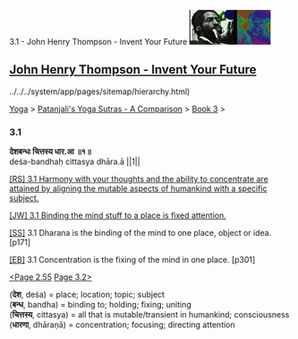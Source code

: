 3.1 - John Henry Thompson - Invent Your Future [![John Henry Thompson - Invent Your Future](../../../_/rsrc/1329567069254/config/customLogo.gif-revision=6.png)](../../../index.html)

[John Henry Thompson - Invent Your Future](../../../index.html)
---------------------------------------------------------------

../../../system/app/pages/sitemap/hierarchy.html)
    

[Yoga](../../../yoga.html)‎ > ‎[Patanjali's Yoga Sutras - A Comparison](../../patanjani.html)‎ > ‎[Book 3](../book-3.html)‎ > ‎

### 3.1

**देशबन्धः चित्तस्य धार.आ ॥१॥**  
deśa-bandhaḥ cittasya dhāra.ā ||1||  
  
  
[\[RS\] 3.1 Harmony with your thoughts and the ability to concentrate are attained by aligning the mutable aspects of humankind with a specific subject.](http://www.ashtangayoga.info/philosophy/yoga-sutra-patanjali/chapter-3/item/desha-bandhah-chittasya-dhara-1/)  
  
[\[JW\] 3.1 Binding the mind stuff to a place is fixed attention.](http://books.google.com/books?id=YzFImjtOxUwC&pg=PA203&ci=95%2C438%2C742%2C28&source=bookclip)  
  
[\[SS\]](http://www.amazon.com/Yoga-Sutras-Patanjali-Commentary-Satchidananda/dp/0932040381) 3.1 Dharana is the binding of the mind to one place, object or idea. \[p171\]  
  
[\[EB\]](http://www.amazon.com/Yoga-Sutras-Patanjali-Translation-Commentary/dp/0865477361/ref=sr_1_1?ie=UTF8&s=books&qid=1250508322&sr=1-1) 3.1 Concentration is the fixing of the mind in one place. \[p301\]  
  
  
[<Page 2.55](../book-2/255.html)  [Page 3.2>](32.html)  
  

(**देश**, deśa) = place; location; topic; subject  
(**बन्ध**, bandha) = binding to; holding; fixing; uniting  
(**चित्तस्य**, cittasya) = all that is mutable/transient in humankind; consciousness  
(**धारणा**, dhāraṇā) = concentration; focusing; directing attention  

